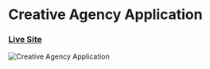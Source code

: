 # Creative Agency Application

### [Live Site](https://creative-agency-explore.web.app/)

![Creative Agency Application](https://i.imgur.com/pdpy8um.png)
